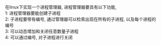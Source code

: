 在linux下实现一个进程管理器, 进程管理器要具有以下功能,   
1: 进程管理器要能创建子进程  
2: 子进程要带有编号, 通过管理器可以检索出现在所有的子进程, 以及每个进程的编号   
3: 可以动态增加和关闭任意数量子进程   
4: 可以通过编号, 对子进程进行关闭  
